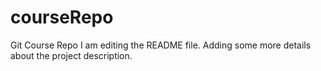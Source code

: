 # courseRepo
Git Course Repo
I am editing the README file. Adding some more details about the project description.
